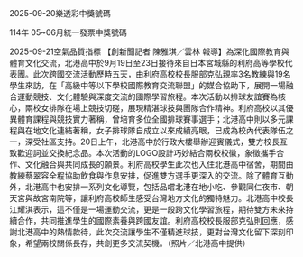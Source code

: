 
2025-09-20樂透彩中獎號碼

                                
114年 05~06月統一發票中獎號碼
                             
2025-09-21空氣品質指標
                              【創新聞記者 陳雅琪／雲林 報導】為深化國際教育與體育文化交流，北港高中於9月19日至23日接待來自日本宮城縣的利府高等學校代表團。此次跨國交流活動歷時五天，由利府高校校長服部克弘親率3名教練與19名學生來訪，在「高級中等以下學校國際教育交流聯盟」的媒合協助下，展開一場融合運動競技、文化體驗與深度交流的國際學習旅程。本次活動以排球友誼賽為核心，兩校女排隊在場上競技切磋，展現精湛球技與團隊合作精神。利府高校以其優異體育課程與競技實力著稱，曾培育多位全國排球賽事選手；北港高中則以多元課程與在地文化連結著稱，女子排球隊自成立以來成績亮眼，已成為校內代表隊伍之一，深受社區支持。20日上午，北港高中於行政大樓舉辦迎賓儀式，雙方校長互致歡迎詞並交換紀念品。本次活動的LOGO設計巧妙結合兩校校徽，象徵攜手合作、文化融合與共同成長的願景。利府高校學生此次也入住北港高中宿舍，期間由教練蔡翠容全程協助飲食與作息安排，促進雙方選手更深入的交流。除了體育互動外，北港高中也安排一系列文化導覽，包括品嚐北港在地小吃、參觀同仁夜市、朝天宮與故宮南院等，讓利府高校師生感受台灣地方文化的獨特魅力。北港高中校長江耀淇表示，這不僅是一場運動交流，更是一段跨文化學習旅程，期待雙方未來持續合作，共同推進學生的國際素養與跨國友誼。利府高校校長服部克弘則回應，感謝北港高中的熱情款待，此次交流讓學生不僅精進球技，更對台灣文化留下深刻印象，希望兩校關係長存，共創更多交流契機。（照片／北港高中提供）